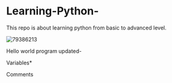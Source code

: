 # Learning-Python-
This repo is about learning python from basic to advanced level. 

![79386213](https://user-images.githubusercontent.com/47294637/112926071-89208680-9130-11eb-87ed-829e324fe846.jpg)

Hello world program updated-

Variables* 

Comments


